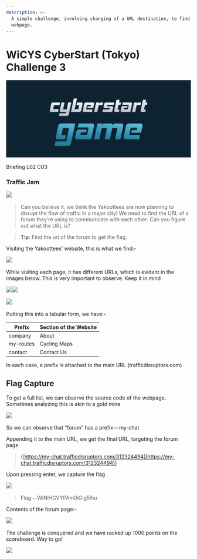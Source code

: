 ```yaml
---
description: >-
  A simple challenge, involving changing of a URL destination, to find a hidden
  webpage.
---
```


# WiCYS CyberStart (Tokyo) Challenge 3

![](../../.gitbook/assets/CS.png)

Briefing L02 C03

### **Traffic Jam**

&#x20;                                           ![](https://cdn-images-1.medium.com/max/1000/1\*ZdD30FVVNMOIM1RTgretvA.jpeg)

> Can you believe it, we think the Yakoottees are now planning to disrupt the flow of traffic in a major city! We need to find the URL of a forum they’re using to communicate with each other. Can you figure out what the URL is?

> **Tip**: Find the url of the forum to get the flag.

Visiting the Yakoottees’ website, this is what we find:-

&#x20;                                     ![](https://cdn-images-1.medium.com/max/1000/1\*eUYbmTvQBbbCTKFVFLLY0A.jpeg)

While visiting each page, it has different URLs, which is evident in the images below. This is very important to observe. Keep it in mind

![](https://cdn-images-1.medium.com/max/1000/1\*XpsP3jONXxSxdo3UZWDytw.jpeg)![](https://cdn-images-1.medium.com/max/1000/1\*ZuZ-LzUHQfhApvvchOG3xQ.jpeg)

&#x20;                                     ![](https://cdn-images-1.medium.com/max/750/1\*Br-G2IAFOb65PX9NjGnYQg.jpeg)

Putting this into a tabular form, we have:-

| Prefix    | Section of the Website |
| --------- | ---------------------- |
| company   | About                  |
| my-routes | Cycling Maps           |
| contact   | Contact Us             |

In each case, a prefix is attached to the main URL (trafficdisruptors.com)

## Flag Capture

To get a full list, we can observe the source code of the webpage. Sometimes analyzing this is akin to a gold mine

&#x20;                                             ![](https://cdn-images-1.medium.com/max/1000/1\*0geoF5geKMMBZRUDziVg0A.jpeg)

So we can observe that “forum” has a prefix — my-chat

Appending it to the main URL, we get the final URL, targeting the forum page

> ([https://my-chat.trafficdisruptors.com/312324494](https://my-chat.trafficdisruptors.com/312324494))

Upon pressing enter, we capture the flag

&#x20;                                                ![](https://cdn-images-1.medium.com/max/1000/1\*bZBhhTA1UAIUiJSeJUOIgg.jpeg)

> Flag — WiNlHGVYPAm0iGig5lhu

Contents of the forum page:-

&#x20;                                                 ![](https://cdn-images-1.medium.com/max/1000/1\*lcbNltfQ28IFdRu2HiICgA.jpeg)

The challenge is conquered and we have racked up 1000 points on the scoreboard. Way to go!

&#x20;                                                  ![](https://cdn-images-1.medium.com/max/1000/1\*gN2IWknJhcRD7Uv\_dZLHbQ.jpeg)

